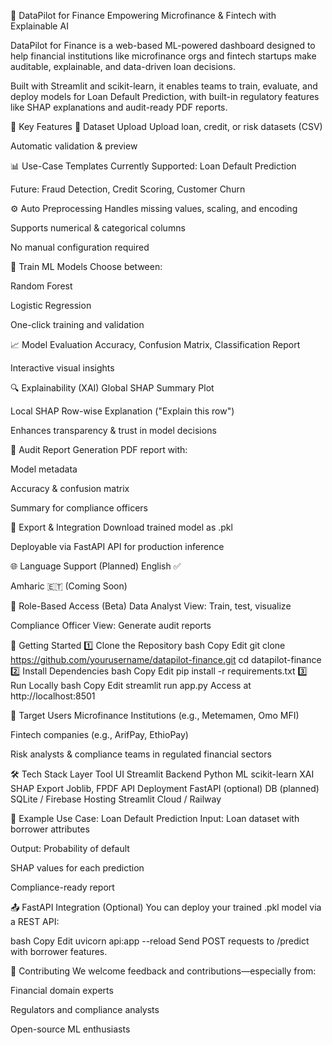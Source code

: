 🏦 DataPilot for Finance
Empowering Microfinance & Fintech with Explainable AI

DataPilot for Finance is a web-based ML-powered dashboard designed to help financial institutions like microfinance orgs and fintech startups make auditable, explainable, and data-driven loan decisions.

Built with Streamlit and scikit-learn, it enables teams to train, evaluate, and deploy models for Loan Default Prediction, with built-in regulatory features like SHAP explanations and audit-ready PDF reports.

🌟 Key Features
📂 Dataset Upload
Upload loan, credit, or risk datasets (CSV)

Automatic validation & preview

📊 Use-Case Templates
Currently Supported: Loan Default Prediction

Future: Fraud Detection, Credit Scoring, Customer Churn

⚙️ Auto Preprocessing
Handles missing values, scaling, and encoding

Supports numerical & categorical columns

No manual configuration required

🧠 Train ML Models
Choose between:

Random Forest

Logistic Regression

One-click training and validation

📈 Model Evaluation
Accuracy, Confusion Matrix, Classification Report

Interactive visual insights

🔍 Explainability (XAI)
Global SHAP Summary Plot

Local SHAP Row-wise Explanation ("Explain this row")

Enhances transparency & trust in model decisions

📄 Audit Report Generation
PDF report with:

Model metadata

Accuracy & confusion matrix

Summary for compliance officers

💾 Export & Integration
Download trained model as .pkl

Deployable via FastAPI API for production inference

🌐 Language Support (Planned)
English ✅

Amharic 🇪🇹 (Coming Soon)

🔐 Role-Based Access (Beta)
Data Analyst View: Train, test, visualize

Compliance Officer View: Generate audit reports

🧪 Getting Started
1️⃣ Clone the Repository
bash
Copy
Edit
git clone https://github.com/yourusername/datapilot-finance.git
cd datapilot-finance
2️⃣ Install Dependencies
bash
Copy
Edit
pip install -r requirements.txt
3️⃣ Run Locally
bash
Copy
Edit
streamlit run app.py
Access at http://localhost:8501

🎯 Target Users
Microfinance Institutions (e.g., Metemamen, Omo MFI)

Fintech companies (e.g., ArifPay, EthioPay)

Risk analysts & compliance teams in regulated financial sectors

🛠 Tech Stack
Layer	Tool
UI	Streamlit
Backend	Python
ML	scikit-learn
XAI	SHAP
Export	Joblib, FPDF
API Deployment	FastAPI (optional)
DB (planned)	SQLite / Firebase
Hosting	Streamlit Cloud / Railway

📌 Example Use Case: Loan Default Prediction
Input:
Loan dataset with borrower attributes

Output:
Probability of default

SHAP values for each prediction

Compliance-ready report

📤 FastAPI Integration (Optional)
You can deploy your trained .pkl model via a REST API:

bash
Copy
Edit
uvicorn api:app --reload
Send POST requests to /predict with borrower features.

🤝 Contributing
We welcome feedback and contributions—especially from:

Financial domain experts

Regulators and compliance analysts

Open-source ML enthusiasts
